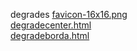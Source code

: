 degrades 
<a href='https://gabrielryanft.github.io/learning/cursoemvideo/htmlecss/css/degrades/favicon-16x16.png/' target='_blank' rel='next'>favicon-16x16.png</a><br/>
<a href='https://gabrielryanft.github.io/learning/cursoemvideo/htmlecss/css/degrades/degradecenter.html/' target='_blank' rel='next'>degradecenter.html</a><br/>
<a href='https://gabrielryanft.github.io/learning/cursoemvideo/htmlecss/css/degrades/degradeborda.html/' target='_blank' rel='next'>degradeborda.html</a><br/>
